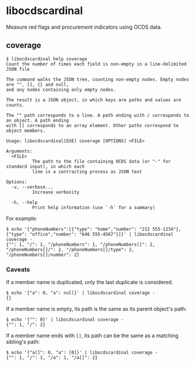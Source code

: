 # libocdscardinal

Measure red flags and procurement indicators using OCDS data.

## coverage

```console
$ libocdscardinal help coverage
Count the number of times each field is non-empty in a line-delimited JSON file

The command walks the JSON tree, counting non-empty nodes. Empty nodes are "", [], {} and null,
and any nodes containing only empty nodes.

The result is a JSON object, in which keys are paths and values are counts.

The "" path corresponds to a line. A path ending with / corresponds to an object. A path ending
with [] corresponds to an array element. Other paths correspond to object members.

Usage: libocdscardinal[EXE] coverage [OPTIONS] <FILE>

Arguments:
  <FILE>
          The path to the file containing OCDS data (or "-" for standard input), in which each
          line is a contracting process as JSON text

Options:
  -v, --verbose...
          Increase verbosity

  -h, --help
          Print help information (use `-h` for a summary)

```

For example:

```console
$ echo '{"phoneNumbers":[{"type": "home","number": "212 555-1234"},{"type": "office","number": "646 555-4567"}]}' | libocdscardinal coverage -
{"": 1, "/": 1, "/phoneNumbers": 1, "/phoneNumbers[]": 2, "/phoneNumbers[]/": 2, "/phoneNumbers[]/type": 2, "/phoneNumbers[]/number": 2}
```

### Caveats

If a member name is duplicated, only the last duplicate is considered.

```console
$ echo '{"a": 0, "a": null}' | libocdscardinal coverage -
{}
```

If a member name is empty, its path is the same as its parent object's path:

```console
$ echo '{"": 0}' | libocdscardinal coverage -
{"": 1, "/": 2}
```

If a member name ends with `[]`, its path can be the same as a matching sibling's path:

```console
$ echo '{"a[]": 0, "a": [0]}' | libocdscardinal coverage -
{"": 1, "/": 1, "/a": 1, "/a[]": 2}
```
